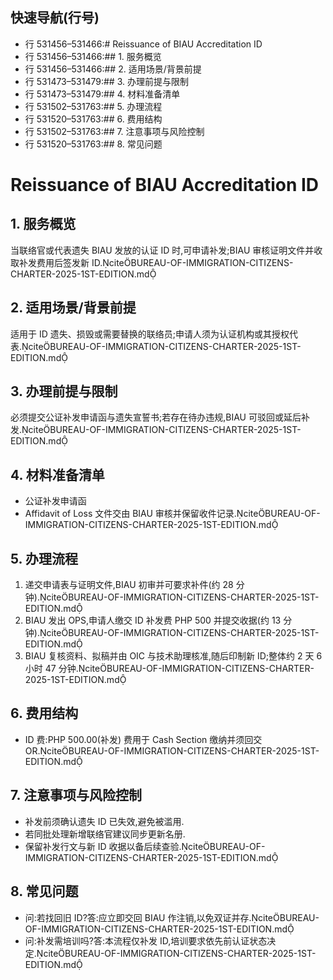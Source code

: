 ## 快速导航(行号)
- 行 531456–531466:# Reissuance of BIAU Accreditation ID
- 行 531456–531466:## 1. 服务概览
- 行 531456–531466:## 2. 适用场景/背景前提
- 行 531473–531479:## 3. 办理前提与限制
- 行 531473–531479:## 4. 材料准备清单
- 行 531502–531763:## 5. 办理流程
- 行 531520–531763:## 6. 费用结构
- 行 531502–531763:## 7. 注意事项与风险控制
- 行 531520–531763:## 8. 常见问题

# Reissuance of BIAU Accreditation ID

## 1. 服务概览
当联络官或代表遗失 BIAU 发放的认证 ID 时,可申请补发;BIAU 审核证明文件并收取补发费用后签发新 ID.citeBUREAU-OF-IMMIGRATION-CITIZENS-CHARTER-2025-1ST-EDITION.md

## 2. 适用场景/背景前提
适用于 ID 遗失、损毁或需要替换的联络员;申请人须为认证机构或其授权代表.citeBUREAU-OF-IMMIGRATION-CITIZENS-CHARTER-2025-1ST-EDITION.md

## 3. 办理前提与限制
必须提交公证补发申请函与遗失宣誓书;若存在待办违规,BIAU 可驳回或延后补发.citeBUREAU-OF-IMMIGRATION-CITIZENS-CHARTER-2025-1ST-EDITION.md

## 4. 材料准备清单
- 公证补发申请函
- Affidavit of Loss
文件交由 BIAU 审核并保留收件记录.citeBUREAU-OF-IMMIGRATION-CITIZENS-CHARTER-2025-1ST-EDITION.md

## 5. 办理流程
1. 递交申请表与证明文件,BIAU 初审并可要求补件(约 28 分钟).citeBUREAU-OF-IMMIGRATION-CITIZENS-CHARTER-2025-1ST-EDITION.md
2. BIAU 发出 OPS,申请人缴交 ID 补发费 PHP 500 并提交收据(约 13 分钟).citeBUREAU-OF-IMMIGRATION-CITIZENS-CHARTER-2025-1ST-EDITION.md
3. BIAU 复核资料、拟稿并由 OIC 与技术助理核准,随后印制新 ID;整体约 2 天 6 小时 47 分钟.citeBUREAU-OF-IMMIGRATION-CITIZENS-CHARTER-2025-1ST-EDITION.md

## 6. 费用结构
- ID 费:PHP 500.00(补发)
费用于 Cash Section 缴纳并须回交 OR.citeBUREAU-OF-IMMIGRATION-CITIZENS-CHARTER-2025-1ST-EDITION.md

## 7. 注意事项与风险控制
- 补发前须确认遗失 ID 已失效,避免被滥用.
- 若同批处理新增联络官建议同步更新名册.
- 保留补发行文与新 ID 收据以备后续查验.citeBUREAU-OF-IMMIGRATION-CITIZENS-CHARTER-2025-1ST-EDITION.md

## 8. 常见问题
- 问:若找回旧 ID?答:应立即交回 BIAU 作注销,以免双证并存.citeBUREAU-OF-IMMIGRATION-CITIZENS-CHARTER-2025-1ST-EDITION.md
- 问:补发需培训吗?答:本流程仅补发 ID,培训要求依先前认证状态决定.citeBUREAU-OF-IMMIGRATION-CITIZENS-CHARTER-2025-1ST-EDITION.md

